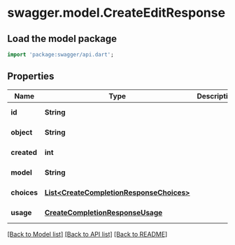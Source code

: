 # swagger.model.CreateEditResponse

## Load the model package
```dart
import 'package:swagger/api.dart';
```

## Properties
Name | Type | Description | Notes
------------ | ------------- | ------------- | -------------
**id** | **String** |  | [default to null]
**object** | **String** |  | [default to null]
**created** | **int** |  | [default to null]
**model** | **String** |  | [default to null]
**choices** | [**List&lt;CreateCompletionResponseChoices&gt;**](CreateCompletionResponseChoices.md) |  | [default to []]
**usage** | [**CreateCompletionResponseUsage**](CreateCompletionResponseUsage.md) |  | [default to null]

[[Back to Model list]](../README.md#documentation-for-models) [[Back to API list]](../README.md#documentation-for-api-endpoints) [[Back to README]](../README.md)

